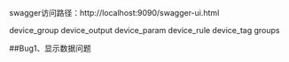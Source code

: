 swagger访问路径：http://localhost:9090/swagger-ui.html

device_group
device_output
device_param
device_rule
device_tag
groups

##Bug1、显示数据问题